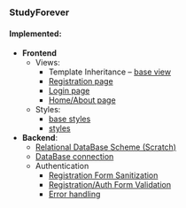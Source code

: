 ### StudyForever
#### Implemented:

- **Frontend**
  - Views:
    - Template Inheritance – [base view](base.php) 
    - [Registration page](register.php)
    - [Login page](login.php)
    - [Home/About page](index.php)
  - Styles:
    - [base styles](assets/style/base.css)
    - [styles](assets/style/style.css)
- **Backend**:
  - [Relational DataBase Scheme (Scratch)](rds.png)
  - [DataBase connection](includes/config.php)
  - Authentication
    - [Registration Form Sanitization](includes/classes/FormSanitizer.php)
    - [Registration/Auth Form Validation](includes/classes/UserAccounts.php)
    - [Error handling](includes/classes/Constants.php)
